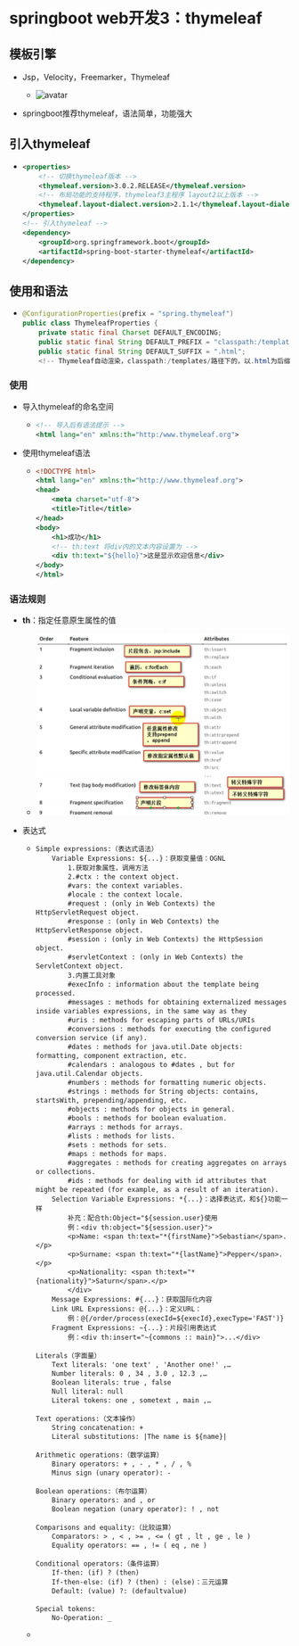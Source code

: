 # springboot web开发3：thymeleaf



## 模板引擎

* Jsp，Velocity，Freemarker，Thymeleaf
  * ![avatar](H:\markdown笔记\SpringBoot框架\图片引用\15839491-e1448ac7b37f36e6.png)

* springboot推荐thymeleaf，语法简单，功能强大



## 引入thymeleaf

* ```xml
  <properties>
      <!-- 切换thymeleaf版本 -->
      <thymeleaf.version>3.0.2.RELEASE</thymeleaf.version>
      <!-- 布局功能的支持程序，thymeleaf3主程序 layout2以上版本 -->
      <thymeleaf.layout-dialect.version>2.1.1</thymeleaf.layout-dialect.version>
  </properties>
  <!-- 引入thymeleaf -->
  <dependency>
      <groupId>org.springframework.boot</groupId>
      <artifactId>spring-boot-starter-thymeleaf</artifactId>
  </dependency>
  ```



## 使用和语法

* ```java
  @ConfigurationProperties(prefix = "spring.thymeleaf")
  public class ThymeleafProperties {
      private static final Charset DEFAULT_ENCODING;
      public static final String DEFAULT_PREFIX = "classpath:/templates/";
      public static final String DEFAULT_SUFFIX = ".html";
      <!-- Thymeleaf自动渲染，classpath:/templates/路径下的，以.html为后缀的文件 -->
  ```

### 使用

* 导入thymeleaf的命名空间

  * ```xml
    <!-- 导入后有语法提示 -->
    <html lang="en" xmlns:th="http:/www.thymeleaf.org">
    ```

* 使用thymeleaf语法

  * ```xml
    <!DOCTYPE html>
    <html lang="en" xmlns:th="http://www.thymeleaf.org">
    <head>
        <meta charset="utf-8">
        <title>Title</title>
    </head>
    <body>
        <h1>成功</h1>
        <!-- th:text 将div内的文本内容设置为 -->
        <div th:text="${hello}">这是显示欢迎信息</div>
    </body>
    </html>
    ```

### 语法规则

* **th**：指定任意原生属性的值
  * ![avatar](图片引用\Snipaste_2020-04-19_11-41-45.png)

* 表达式

  * ```properties
    Simple expressions:（表达式语法）
        Variable Expressions: ${...}：获取变量值：OGNL
        	1.获取对象属性，调用方法
        	2.#ctx : the context object.
            #vars: the context variables.
            #locale : the context locale.
            #request : (only in Web Contexts) the HttpServletRequest object.
            #response : (only in Web Contexts) the HttpServletResponse object.
            #session : (only in Web Contexts) the HttpSession object.
            #servletContext : (only in Web Contexts) the ServletContext object.
            3.内置工具对象
            #execInfo : information about the template being processed.
            #messages : methods for obtaining externalized messages inside variables expressions, in the same way as they
            #uris : methods for escaping parts of URLs/URIs
            #conversions : methods for executing the configured conversion service (if any).
            #dates : methods for java.util.Date objects: formatting, component extraction, etc.
            #calendars : analogous to #dates , but for java.util.Calendar objects.
            #numbers : methods for formatting numeric objects.
            #strings : methods for String objects: contains, startsWith, prepending/appending, etc.
            #objects : methods for objects in general.
            #bools : methods for boolean evaluation.
            #arrays : methods for arrays.
            #lists : methods for lists.
            #sets : methods for sets.
            #maps : methods for maps.
            #aggregates : methods for creating aggregates on arrays or collections.
            #ids : methods for dealing with id attributes that might be repeated (for example, as a result of an iteration).
        Selection Variable Expressions: *{...}：选择表达式，和${}功能一样
        	补充：配合th:Object="${session.user}使用
        	例：<div th:object="${session.user}">
            <p>Name: <span th:text="*{firstName}">Sebastian</span>.</p>
            <p>Surname: <span th:text="*{lastName}">Pepper</span>.</p>
            <p>Nationality: <span th:text="*{nationality}">Saturn</span>.</p>
            </div>
        Message Expressions: #{...}：获取国际化内容
        Link URL Expressions: @{...}：定义URL：
        	例：@{/order/process(execId=${execId},execType='FAST')}
        Fragment Expressions: ~{...}：片段引用表达式
        	例：<div th:insert="~{commons :: main}">...</div>
        	
    Literals（字面量）
        Text literals: 'one text' , 'Another one!' ,…
        Number literals: 0 , 34 , 3.0 , 12.3 ,…
        Boolean literals: true , false
        Null literal: null
        Literal tokens: one , sometext , main ,…
        
    Text operations:（文本操作）
        String concatenation: +
        Literal substitutions: |The name is ${name}|
        
    Arithmetic operations:（数学运算）
        Binary operators: + , - , * , / , %
        Minus sign (unary operator): -
        
    Boolean operations:（布尔运算）
        Binary operators: and , or
        Boolean negation (unary operator): ! , not
        
    Comparisons and equality:（比较运算）
        Comparators: > , < , >= , <= ( gt , lt , ge , le )
        Equality operators: == , != ( eq , ne )
        
    Conditional operators:（条件运算）
        If-then: (if) ? (then)
        If-then-else: (if) ? (then) : (else)：三元运算
        Default: (value) ?: (defaultvalue)
        
    Special tokens:
        No-Operation: _
    ```

  * 